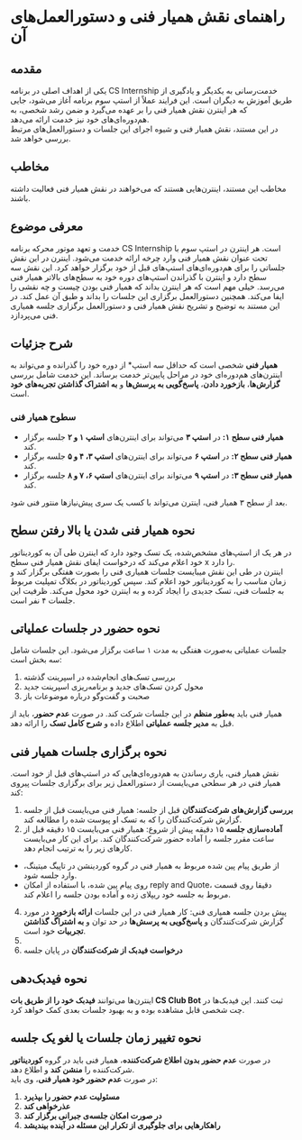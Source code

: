 # راهنمای نقش همیار فنی و دستورالعمل‌های آن
## مقدمه
یکی از اهداف اصلی در برنامه CS Internship خدمت‌رسانی به یکدیگر و یادگیری از طریق آموزش به دیگران است. این فرایند عملاً از استپ سوم برنامه آغاز می‌شود، جایی که هر اینترن نقش همیار فنی را بر عهده می‌گیرد و ضمن رشد شخصی، به هم‌دوره‌ای‌های خود نیز خدمت ارائه می‌دهد.  
در این مستند، نقش همیار فنی و شیوه اجرای این جلسات و دستورالعمل‌های مرتبط بررسی خواهد شد.  

## مخاطب
مخاطب این مستند، اینترن‌هایی هستند که می‌خواهند در نقش همیار فنی فعالیت داشته باشند.

## معرفی موضوع  
خدمت و تعهد موتور محرکه برنامه CS Internship است. هر اینترن در استپ سوم با تحت عنوان نقش همیار فنی وارد چرخه ارائه خدمت می‌شود. اینترن در این نقش جلساتی را برای هم‌دوره‌ای‌های استپ‌های قبل از خود برگزار خواهد کرد. این نقش سه سطح دارد و اینترن با گذراندن استپ‌های دوره خود به سطح‌های بالاتر همیار فنی می‌رسد.
خیلی مهم است که هر اینترن بداند که همیار فنی بودن چیست و چه نقشی را ایفا می‌کند. همچنین دستورالعمل برگزاری این جلسات را بداند و طبق آن عمل کند.
در این مستند به توضیح و تشریح نقش همیار فنی و دستورالعمل برگزاری جلسه همیاری فنی می‌پردازد.
 
## شرح جزئیات  
**همیار فنی** شخصی است که حداقل سه استپ* از دوره خود را گذرانده و می‌تواند به اینترن‌های هم‌دوره‌ای خود در مراحل پایین‌تر خدمت برساند. این خدمت شامل بررسی **گزارش‌ها**، **بازخورد دادن**، **پاسخ‌گویی به پرسش‌ها** و **به اشتراک گذاشتن تجربه‌های خود** است.  
### سطوح همیار فنی  
- **همیار فنی سطح ۱:** در **استپ ۳** می‌تواند برای اینترن‌های **استپ ۱ و ۲** جلسه برگزار کند.  
- **همیار فنی سطح ۲:** در **استپ ۶** می‌تواند برای اینترن‌های **استپ ۳، ۴ و ۵** جلسه برگزار کند.  
- **همیار فنی سطح ۳:** در **استپ ۹** می‌تواند برای اینترن‌های **استپ ۶، ۷ و ۸** جلسه برگزار کند.  

بعد از سطح ۳ همیار فنی، اینترن می‌تواند با کسب یک سری پیش‌نیازها منتور فنی شود.  

## نحوه همیار فنی شدن یا بالا رفتن سطح  
در هر یک از استپ‌های مشخص‌شده، یک تسک وجود دارد که اینترن طی آن به کوردیناتور خود اعلام می‌کند که درخواست ایفای نقش همیار فنی سطح x را دارد.  
اینترن در طی این نقش میبایست جلسات همیاری فنی را بصورت هفتگی برگزار کند و زمان مناسب را به کوردیناتور خود اعلام کند. سپس کوردیناتور در بکلاگ تمپلیت مربوط به جلسات فنی، تسک جدیدی را ایجاد کرده و به اینترن خود محول می‌کند. 
ظرفیت این جلسات ۴ نفر است. 

## نحوه حضور در جلسات عملیاتی  
جلسات عملیاتی به‌صورت هفتگی به مدت ۱ ساعت برگزار می‌شود. این جلسات شامل سه بخش است:  
1. بررسی تسک‌های انجام‌شده در اسپرینت گذشته 
2. محول کردن تسک‌های جدید و برنامه‌ریزی اسپرینت جدید
3. صحبت و گفت‌وگو درباره موضوعات باز 

همیار فنی باید **به‌طور منظم** در این جلسات شرکت کند. در صورت **عدم حضور**، باید از قبل به **مدیر جلسه عملیاتی** اطلاع داده و **شرح کامل تسک** را ارائه دهد.  

## نحوه برگزاری جلسات همیار فنی 
نقش همیار فنی، یاری رساندن به هم‌دوره‌ای‌هایی که در استپ‌های قبل از خود است. همیار فنی در هر سطحی می‌بایست از دستورالعمل زیر برای برگزاری جلسات پیروی کند:
1. **بررسی گزارش‌های شرکت‌کنندگان** قبل از جلسه: همیار فنی می‌بایست قبل از جلسه گزارش شرکت‌کنندگان را که به تسک او پیوست شده را مطالعه کند.
2. **آماده‌سازی جلسه** ۱۵ دقیقه پیش از شروع: همیار فنی می‌بایست ۱۵ دقیقه قبل از ساعت مقرر جلسه را آماده حضور شرکت‌کنندگان کند. برای این کار می‌بایست کارهای زیر را به ترتیب انجام دهد.
- از طریق پیام پین شده مربوط به همیار فنی در گروه کوردینشن در تاپیگ میتینگ، وارد جلسه شود.
- روی پیام پین شده، با استفاده از امکان reply and Quote، دقیقا روی قسمت مربوط به جلسه خود ریپلای زده و آماده بودن جلسه را اعلام کند.
4. پیش بردن جلسه همیاری فنی: کار همیار فنی در این جلسات **ارائه بازخورد** در مورد گزارش شرکت‌کنندگان و **پاسخ‌گویی به پرسش‌ها** در حد توان و **به اشتراگ گذاشتن تجربیات** خود است.
5.   
6. **درخواست فیدبک از شرکت‌کنندگان** در پایان جلسه  

## نحوه فیدبک‌دهی  
اینترن‌ها می‌توانند **فیدبک خود را از طریق بات CS Club Bot** ثبت کنند. این فیدبک‌ها در چت شخصی قابل مشاهده بوده و به بهبود جلسات بعدی کمک خواهد کرد.  

## نحوه تغییر زمان جلسات یا لغو یک جلسه  
در صورت **عدم حضور بدون اطلاع شرکت‌کننده**، همیار فنی باید در گروه **کوردیناتور** شرکت‌کننده را **منشن کند** و اطلاع دهد.  
در صورت **عدم حضور خود همیار فنی**، وی باید:  
1. **مسئولیت عدم حضور را بپذیرد**  
2. **عذرخواهی کند**  
3. **در صورت امکان جلسه‌ی جبرانی برگزار کند**  
4. **راهکارهایی برای جلوگیری از تکرار این مسئله در آینده بیندیشد**  

